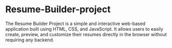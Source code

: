 # Resume-Builder-project
The Resume Builder Project is a simple and interactive web-based application built using HTML, CSS, and JavaScript. It allows users to easily create, preview, and customize their resumes directly in the browser without requiring any backend.
